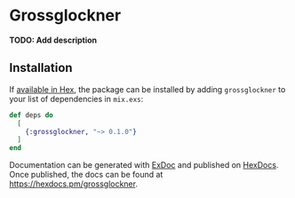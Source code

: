# Grossglockner

**TODO: Add description**

## Installation

If [available in Hex](https://hex.pm/docs/publish), the package can be installed
by adding `grossglockner` to your list of dependencies in `mix.exs`:

```elixir
def deps do
  [
    {:grossglockner, "~> 0.1.0"}
  ]
end
```

Documentation can be generated with [ExDoc](https://github.com/elixir-lang/ex_doc)
and published on [HexDocs](https://hexdocs.pm). Once published, the docs can
be found at <https://hexdocs.pm/grossglockner>.

